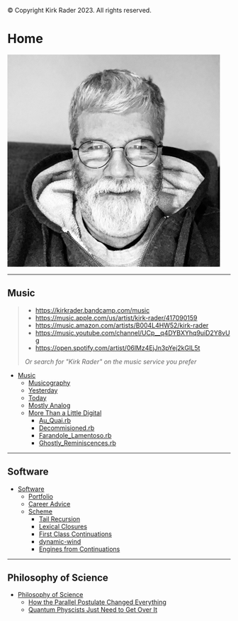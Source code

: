 &copy; Copyright Kirk Rader 2023. All rights reserved.

# Home

![Kirk Rader](kirk.png)

---

## Music

> - <https://kirkrader.bandcamp.com/music>
> - <https://music.apple.com/us/artist/kirk-rader/417090159>
> - <https://music.amazon.com/artists/B004L4HW52/kirk-rader>
> - <https://music.youtube.com/channel/UCp__q4DYBXYhq9uiD2Y8vUg>
> - <https://open.spotify.com/artist/06lMz4EjJn3pYej2kGIL5t>
>
> _Or search for "Kirk Rader" on the music service you prefer_

- [Music](music/music.md)
  - [Musicography](music/musicography/musicography.md)
  - [Yesterday](music/yesterday.md)
  - [Today](music/today.md)
  - [Mostly Analog](music/analog.md)
  - [More Than a Little Digital](music/digital.md)
    - [Au_Quai.rb](music/sonicpi/Au_Quai.md)
    - [Decommisioned.rb](music/sonicpi/Decommisioned.md)
    - [Farandole_Lamentoso.rb](music/sonicpi/Farandole_Lamentoso.md)
    - [Ghostly_Reminiscences.rb](music/sonicpi/Ghostly_Reminiscences.md)

---

## Software

- [Software](software/software.md)
  - [Portfolio](https://github.com/parasaurolophus)
  - [Career Advice](software/advice.md)
  - [Scheme](software/scheme/scheme.md)
    - [Tail Recursion](software/scheme/tail-recursion.md)
    - [Lexical Closures](software/scheme/lexical-closures.md)
    - [First Class Continuations](software/scheme/call-cc.md)
    - [dynamic-wind](software/scheme/dynamic-wind.md)
    - [Engines from Continuations](software/scheme/engines.md)

---

## Philosophy of Science

- [Philosophy of Science](philosophy/philosophy.md)
  - [How the Parallel Postulate Changed Everything](philosophy/computability.md)
  - [Quantum Physcists Just Need to Get Over It](philosophy/quanta.md)
